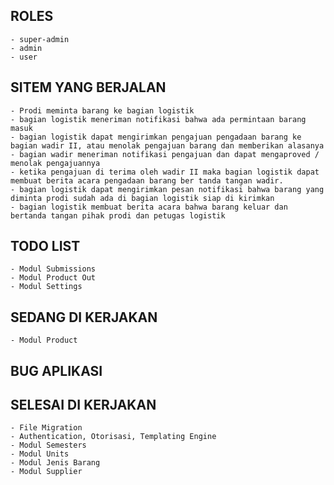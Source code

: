 ## ROLES

    - super-admin
    - admin
    - user

## SITEM YANG BERJALAN

    - Prodi meminta barang ke bagian logistik
    - bagian logistik meneriman notifikasi bahwa ada permintaan barang masuk
    - bagian logistik dapat mengirimkan pengajuan pengadaan barang ke bagian wadir II, atau menolak pengajuan barang dan memberikan alasanya
    - bagian wadir meneriman notifikasi pengajuan dan dapat mengaproved / menolak pengajuannya
    - ketika pengajuan di terima oleh wadir II maka bagian logistik dapat membuat berita acara pengadaan barang ber tanda tangan wadir.
    - bagian logistik dapat mengirimkan pesan notifikasi bahwa barang yang diminta prodi sudah ada di bagian logistik siap di kirimkan
    - bagian logistik membuat berita acara bahwa barang keluar dan bertanda tangan pihak prodi dan petugas logistik

## TODO LIST

    - Modul Submissions
    - Modul Product Out
    - Modul Settings

## SEDANG DI KERJAKAN

    - Modul Product

## BUG APLIKASI

## SELESAI DI KERJAKAN

    - File Migration
    - Authentication, Otorisasi, Templating Engine
    - Modul Semesters
    - Modul Units
    - Modul Jenis Barang
    - Modul Supplier
